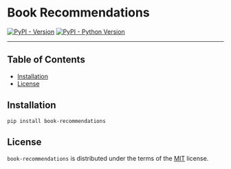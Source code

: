 # Book Recommendations

[![PyPI - Version](https://img.shields.io/pypi/v/book-recommendations.svg)](https://pypi.org/project/book-recommendations)
[![PyPI - Python Version](https://img.shields.io/pypi/pyversions/book-recommendations.svg)](https://pypi.org/project/book-recommendations)

-----

## Table of Contents

- [Installation](#installation)
- [License](#license)

## Installation

```console
pip install book-recommendations
```

## License

`book-recommendations` is distributed under the terms of the [MIT](https://spdx.org/licenses/MIT.html) license.
